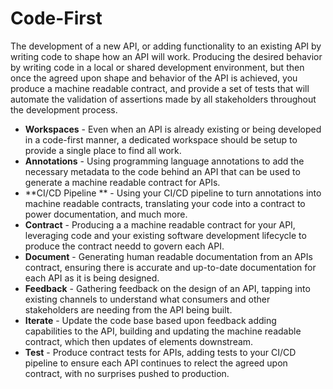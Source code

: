 # Code-First
The development of a new API, or adding functionality to an existing API by writing code to shape how an API will work. Producing the desired behavior by writing code in a local or shared development environment, but then once the agreed upon shape and behavior of the API is achieved, you produce a machine readable contract, and provide a set of tests that will automate the validation of assertions made by all stakeholders throughout the development process.

- **Workspaces** - Even when an API is already existing or being developed in a code-first manner, a dedicated workspace should be setup to provide a single place to find all work.
- **Annotations** - Using programming language annotations to add the necessary metadata to the code behind an API that can be used to generate a machine readable contract for APIs.
- **CI/CD Pipeline ** - Using your CI/CD pipeline to turn annotations into machine readable contracts, translating your code into a contract to power documentation, and much more.
- **Contract** - Producing a a machine readable contract for your API, leveraging code and your existing software development lifecycle to produce the contract needd to govern each API.
- **Document** - Generating human readable documentation from an APIs contract, ensuring there is accurate and up-to-date documentation for each API as it is being designed.
- **Feedback** - Gathering feedback on the design of an API, tapping into existing channels to understand what consumers and other stakeholders are needing from the API being built.
- **Iterate** - Update the code base based upon feedback adding capabilities to the API, building and updating the machine readable contract, which then updates of elements downstream.
- **Test** - Produce contract tests for APIs, adding tests to your CI/CD pipeline to ensure each API continues to relect the agreed upon contract, with no surprises pushed to production.


